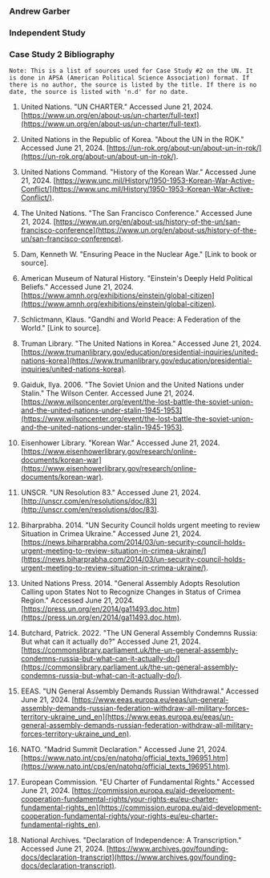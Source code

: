 ### Andrew Garber

### Independent Study

### Case Study 2 Bibliography

```
Note: This is a list of sources used for Case Study #2 on the UN. It is done in APSA (American Political Science Association) format. If there is no author, the source is listed by the title. If there is no date, the source is listed with 'n.d' for no date.
```

1. United Nations. "UN CHARTER." Accessed June 21, 2024. [https://www.un.org/en/about-us/un-charter/full-text](https://www.un.org/en/about-us/un-charter/full-text).

2. United Nations in the Republic of Korea. "About the UN in the ROK." Accessed June 21, 2024. [https://un-rok.org/about-un/about-un-in-rok/](https://un-rok.org/about-un/about-un-in-rok/).

3. United Nations Command. "History of the Korean War." Accessed June 21, 2024. [https://www.unc.mil/History/1950-1953-Korean-War-Active-Conflict/](https://www.unc.mil/History/1950-1953-Korean-War-Active-Conflict/).

4. The United Nations. "The San Francisco Conference." Accessed June 21, 2024. [https://www.un.org/en/about-us/history-of-the-un/san-francisco-conference](https://www.un.org/en/about-us/history-of-the-un/san-francisco-conference).

5. Dam, Kenneth W. "Ensuring Peace in the Nuclear Age." [Link to book or source].

6. American Museum of Natural History. "Einstein's Deeply Held Political Beliefs." Accessed June 21, 2024. [https://www.amnh.org/exhibitions/einstein/global-citizen](https://www.amnh.org/exhibitions/einstein/global-citizen).

7. Schlictmann, Klaus. "Gandhi and World Peace: A Federation of the World." [Link to source].

8. Truman Library. "The United Nations in Korea." Accessed June 21, 2024. [https://www.trumanlibrary.gov/education/presidential-inquiries/united-nations-korea](https://www.trumanlibrary.gov/education/presidential-inquiries/united-nations-korea).

9. Gaiduk, Ilya. 2006. "The Soviet Union and the United Nations under Stalin." The Wilson Center. Accessed June 21, 2024. [https://www.wilsoncenter.org/event/the-lost-battle-the-soviet-union-and-the-united-nations-under-stalin-1945-1953](https://www.wilsoncenter.org/event/the-lost-battle-the-soviet-union-and-the-united-nations-under-stalin-1945-1953).

10. Eisenhower Library. "Korean War." Accessed June 21, 2024. [https://www.eisenhowerlibrary.gov/research/online-documents/korean-war](https://www.eisenhowerlibrary.gov/research/online-documents/korean-war).

11. UNSCR. "UN Resolution 83." Accessed June 21, 2024. [http://unscr.com/en/resolutions/doc/83](http://unscr.com/en/resolutions/doc/83).

12. Biharprabha. 2014. "UN Security Council holds urgent meeting to review Situation in Crimea Ukraine." Accessed June 21, 2024. [https://news.biharprabha.com/2014/03/un-security-council-holds-urgent-meeting-to-review-situation-in-crimea-ukraine/](https://news.biharprabha.com/2014/03/un-security-council-holds-urgent-meeting-to-review-situation-in-crimea-ukraine/).

13. United Nations Press. 2014. "General Assembly Adopts Resolution Calling upon States Not to Recognize Changes in Status of Crimea Region." Accessed June 21, 2024. [https://press.un.org/en/2014/ga11493.doc.htm](https://press.un.org/en/2014/ga11493.doc.htm).

14. Butchard, Patrick. 2022. "The UN General Assembly Condemns Russia: But what can it actually do?" Accessed June 21, 2024. [https://commonslibrary.parliament.uk/the-un-general-assembly-condemns-russia-but-what-can-it-actually-do/](https://commonslibrary.parliament.uk/the-un-general-assembly-condemns-russia-but-what-can-it-actually-do/).

15. EEAS. "UN General Assembly Demands Russian Withdrawal." Accessed June 21, 2024. [https://www.eeas.europa.eu/eeas/un-general-assembly-demands-russian-federation-withdraw-all-military-forces-territory-ukraine_und_en](https://www.eeas.europa.eu/eeas/un-general-assembly-demands-russian-federation-withdraw-all-military-forces-territory-ukraine_und_en).

16. NATO. "Madrid Summit Declaration." Accessed June 21, 2024. [https://www.nato.int/cps/en/natohq/official_texts_196951.htm](https://www.nato.int/cps/en/natohq/official_texts_196951.htm).

17. European Commission. "EU Charter of Fundamental Rights." Accessed June 21, 2024. [https://commission.europa.eu/aid-development-cooperation-fundamental-rights/your-rights-eu/eu-charter-fundamental-rights_en](https://commission.europa.eu/aid-development-cooperation-fundamental-rights/your-rights-eu/eu-charter-fundamental-rights_en).

18. National Archives. "Declaration of Independence: A Transcription." Accessed June 21, 2024. [https://www.archives.gov/founding-docs/declaration-transcript](https://www.archives.gov/founding-docs/declaration-transcript).
